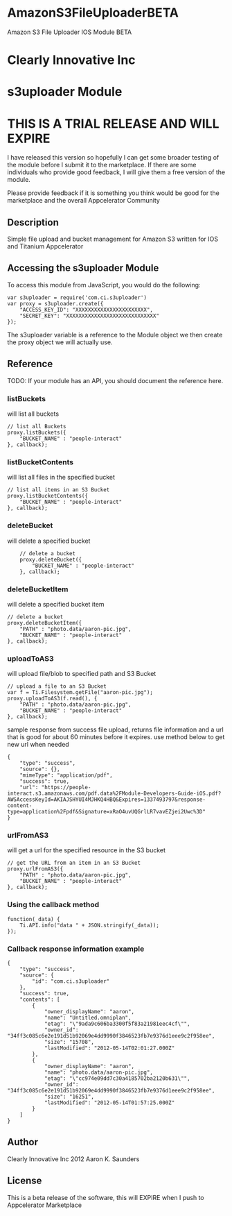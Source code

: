 AmazonS3FileUploaderBETA
========================

Amazon S3 File Uploader IOS Module BETA


# Clearly Innovative Inc
# s3uploader Module 
# THIS IS A TRIAL RELEASE AND WILL EXPIRE

I have released this version so hopefully I can get some broader testing of the module before I submit it to the marketplace.
If there are some individuals who provide good feedback, I will give them a free version of the module.

Please provide feedback if it is something you think would be good for the marketplace and the overall Appcelerator Community

## Description

Simple file upload and bucket management for Amazon S3 written for IOS and Titanium Appcelerator


## Accessing the s3uploader Module

To access this module from JavaScript, you would do the following:

    var s3uploader = require('com.ci.s3uploader')
    var proxy = s3uploader.create({
        "ACCESS_KEY_ID": "XXXXXXXXXXXXXXXXXXXXXXX",
        "SECRET_KEY": "XXXXXXXXXXXXXXXXXXXXXXXXXXXXX"
    });

The s3uploader variable is a reference to the Module object we then create
the proxy object we will actually use.  

## Reference

TODO: If your module has an API, you should document
the reference here.

### listBuckets

will list all buckets

    // list all Buckets
    proxy.listBuckets({
        "BUCKET_NAME" : "people-interact"
    }, callback);


### listBucketContents

will list all files in the specified bucket

    // list all items in an S3 Bucket
    proxy.listBucketContents({
	    "BUCKET_NAME" : "people-interact"
    }, callback);


### deleteBucket

will delete a specified bucket

	    // delete a bucket
	    proxy.deleteBucket({
		    "BUCKET_NAME" : "people-interact"
	    }, callback);


### deleteBucketItem

will delete a specified bucket item

	// delete a bucket
	proxy.deleteBucketItem({
		"PATH" : "photo.data/aaron-pic.jpg",
		"BUCKET_NAME" : "people-interact"
	}, callback);


### uploadToAS3

will upload file/blob to specified path and S3 Bucket

	// upload a file to an S3 Bucket
	var f = Ti.Filesystem.getFile("aaron-pic.jpg");
	proxy.uploadToAS3(f.read(), {
		"PATH" : "photo.data/aaron-pic.jpg",
		"BUCKET_NAME" : "people-interact"
	}, callback);

sample response from success file upload, returns file information and a url that is good
for about 60 minutes before it expires. use method below to get new url when needed

	{
	    "type": "success",
	    "source": {},
	    "mimeType": "application/pdf",
	    "success": true,
	    "url": "https://people-interact.s3.amazonaws.com/pdf.data%2FModule-Developers-Guide-iOS.pdf?AWSAccessKeyId=AKIAJSHYUI4MJHKQ4HBQ&Expires=1337493797&response-content-type=application%2Fpdf&Signature=xRaO4uvUQGrlLR7vavEZjei2Uwc%3D"
	}


### urlFromAS3

will get a url for the specified resource in the S3 bucket

	// get the URL from an item in an S3 Bucket
	proxy.urlFromAS3({
		"PATH" : "photo.data/aaron-pic.jpg",
		"BUCKET_NAME" : "people-interact"
	}, callback);



### Using the callback method
	function(_data) {
	    Ti.API.info("data " + JSON.stringify(_data));
	});

### Callback response information example
	{
	    "type": "success",
	    "source": {
	        "id": "com.ci.s3uploader"
	    },
	    "success": true,
	    "contents": [
	        {
	            "owner_displayName": "aaron",
	            "name": "Untitled.omniplan",
	            "etag": "\"9ada9c606ba3300f5f83a21981eec4cf\"",
	            "owner_id": "34ff3c085c6e2e191d51b92069e4dd9990f3846523fb7e9376d1eee9c2f958ee",
	            "size": "15708",
	            "lastModified": "2012-05-14T02:01:27.000Z"
	        },
	        {
	            "owner_displayName": "aaron",
	            "name": "photo.data/aaron-pic.jpg",
	            "etag": "\"cc974e09dd7c30a4185702ba2120b631\"",
	            "owner_id": "34ff3c085c6e2e191d51b92069e4dd9990f3846523fb7e9376d1eee9c2f958ee",
	            "size": "16251",
	            "lastModified": "2012-05-14T01:57:25.000Z"
	        }
	    ]
	}


## Author

Clearly Innovative Inc 2012
Aaron K. Saunders

## License

This is a beta release of the software, this will EXPIRE when I push to Appcelerator Marketplace
